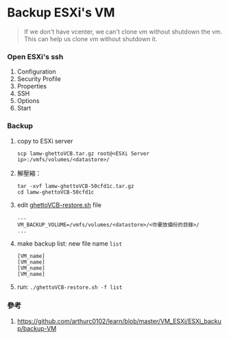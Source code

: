 # Backup ESXi's VM

> If we don't have vcenter, we can't clone vm without shutdown the vm.
> This can help us clone vm without shutdown it.


### Open ESXi's ssh

1. Configuration
2. Security Profile
3. Properties
4. SSH
5. Options
6. Start


### Backup

1. copy to ESXi server
   ```
   scp lamw-ghettoVCB.tar.gz root@<ESXi Server ip>:/vmfs/volumes/<datastore>/
   ```

2. 解壓縮：
   ```
   tar -xvf lamw-ghettoVCB-50cfd1c.tar.gz
   cd lamw-ghettoVCB-50cfd1c
   ```

3. edit [ghettoVCB-restore.sh](./ghettoVCB-restore.sh) file
   ```
   ...
   VM_BACKUP_VOLUME=/vmfs/volumes/<datastore>/<你要放備份的目錄>/
   ...
   ```

4. make backup list: new file name `list`
   ```
   [VM_name]
   [VM_name]
   [VM_name]
   [VM_name]
   ```

5. run: `./ghettoVCB-restore.sh -f list`


### 參考
1. <https://github.com/arthurc0102/learn/blob/master/VM_ESXi/ESXi_backup/backup-VM>

